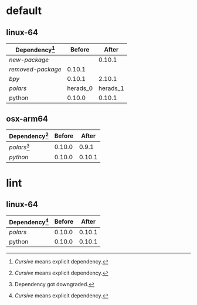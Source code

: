 # default

## linux-64

| Dependency[^1] | Before | After |
| - | - | - |
|*new-package*||0.10.1|
|*removed-package*|0.10.1||
|*bpy*|0.10.1|2.10.1|
|*polars*|herads_0|herads_1|
|python|0.10.0|0.10.1|

## osx-arm64

| Dependency[^1] | Before | After |
| - | - | - |
|*polars*[^2]|0.10.0|0.9.1|
|*python*|0.10.0|0.10.1|

# lint

## linux-64

| Dependency[^1] | Before | After |
| - | - | - |
|*polars*|0.10.0|0.10.1|
|python|0.10.0|0.10.1|

[^1]: *Cursive* means explicit dependency.
[^2]: Dependency got downgraded.
